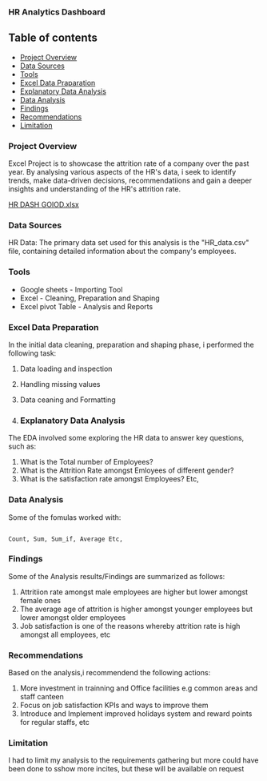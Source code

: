 ### HR Analytics Dashboard

## Table of contents

- [Project Overview](#project-overview)
- [Data Sources](#data-sources)
- [Tools](#tools)
- [Excel Data Praparation](#excel-data-preparation)
- [Explanatory Data Analysis](#explanatory-data-analysis)
- [Data Analysis](#data-analysis)
- [Findings](#findings)
- [Recommendations](#recommendations)
- [Limitation](#limitation)
### Project Overview

Excel Project is to showcase the attrition rate of a company over the past year. By analysing various aspects of the HR's data, i seek to identify trends, make data-driven decisions, recommendatiions and gain a deeper insights and understanding of the HR's attrition rate.


[HR DASH GOIOD.xlsx](https://github.com/user-attachments/files/17173659/HR.DASH.GOIOD.xlsx)

### Data Sources

HR Data: The primary data set used for this analysis is the "HR_data.csv" file, containing detailed information about the company's employees.

### Tools

- Google sheets - Importing Tool
- Excel - Cleaning, Preparation and Shaping
- Excel pivot Table - Analysis and Reports

###   Excel Data Preparation
In the initial data cleaning, preparation and shaping phase, i performed the following task:

1. Data loading and inspection
2. Handling missing values
3. Data ceaning and  Formatting

4. ### Explanatory Data Analysis

 The EDA involved some exploring the HR data to answer key questions, such as:

  1. What is the Total number of Employees?
  2. What is the Attrition Rate amongst Emloyees of different gender?
  3. What is the satisfaction rate amongst Employees? Etc,
  
### Data Analysis

Some of the fomulas worked with:

``` Excel

Count, Sum, Sum_if, Average Etc,
```
### Findings

Some of the Analysis results/Findings are summarized as follows:

1. Attritiion rate amongst male employees are higher but lower amongst female ones
2. The average age of attrition is higher amongst younger employees but lower amongst older employees
3. Job satisfaction is one of the reasons whereby attrition rate is high amongst all employees, etc

### Recommendations

Based on the analysis,i recommendend the following actions:

1. More investment in trainning and Office facilities e.g common areas and staff canteen
2. Focus on job satisfaction KPIs and ways to improve them
3. Introduce and Implement improved holidays system and reward points for regular staffs, etc


### Limitation

I had to limit my analysis to the requirements gathering but more could have been done to sshow more incites, but these will be available on request









